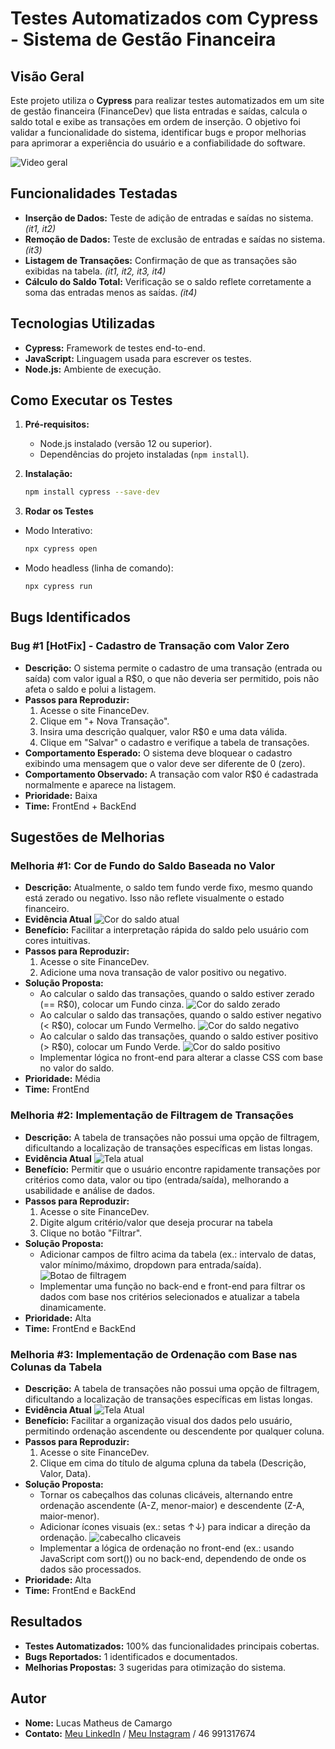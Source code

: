 # Testes Automatizados com Cypress - Sistema de Gestão Financeira

## Visão Geral
Este projeto utiliza o **Cypress** para realizar testes automatizados em um site de gestão financeira (FinanceDev) que lista entradas e saídas, calcula o saldo total e exibe as transações em ordem de inserção. O objetivo foi validar a funcionalidade do sistema, identificar bugs e propor melhorias para aprimorar a experiência do usuário e a confiabilidade do software.

![Video geral](/cypress/videos/bateria-testes-completos.gif)

## Funcionalidades Testadas
- **Inserção de Dados:** Teste de adição de entradas e saídas no sistema. _*(it1, it2)*_
- **Remoção de Dados:** Teste de exclusão de entradas e saídas no sistema. _*(it3)*_
- **Listagem de Transações:** Confirmação de que as transações são exibidas na tabela. _*(it1, it2, it3, it4)*_
- **Cálculo do Saldo Total:** Verificação se o saldo reflete corretamente a soma das entradas menos as saídas. _*(it4)*_

## Tecnologias Utilizadas
- **Cypress:** Framework de testes end-to-end.
- **JavaScript:** Linguagem usada para escrever os testes.
- **Node.js:** Ambiente de execução.

## Como Executar os Testes
1. **Pré-requisitos:**
   - Node.js instalado (versão 12 ou superior).
   - Dependências do projeto instaladas (`npm install`).

2. **Instalação:**
   ```bash
   npm install cypress --save-dev
   ```

3. **Rodar os Testes**
- Modo Interativo:
    ```bash
    npx cypress open
    ```
- Modo headless (linha de comando):
    ```bash
    npx cypress run
    ```

## Bugs Identificados

### **Bug #1 [HotFix] - Cadastro de Transação com Valor Zero**
- **Descrição:** O sistema permite o cadastro de uma transação (entrada ou saída) com valor igual a R$0, o que não deveria ser permitido, pois não afeta o saldo e polui a listagem.
- **Passos para Reproduzir:**
    1. Acesse o site FinanceDev.
    2. Clique em "+ Nova Transação".
    3. Insira uma descrição qualquer, valor R$0 e uma data válida.
    4. Clique em "Salvar" o cadastro e verifique a tabela de transações.
- **Comportamento Esperado:** O sistema deve bloquear o cadastro exibindo uma mensagem que o valor deve ser diferente de 0 (zero).
- **Comportamento Observado:** A transação com valor R$0 é cadastrada normalmente e aparece na listagem.
- **Prioridade:** Baixa
- **Time:** FrontEnd + BackEnd

## Sugestões de Melhorias

### **Melhoria #1: Cor de Fundo do Saldo Baseada no Valor**
- **Descrição:** Atualmente, o saldo tem fundo verde fixo, mesmo quando está zerado ou negativo. Isso não reflete visualmente o estado financeiro.
- **Evidência Atual**
![Cor do saldo atual](/cypress/screenshots/melhoria1-tela-atual.png)
- **Benefício:** Facilitar a interpretação rápida do saldo pelo usuário com cores intuitivas.
- **Passos para Reproduzir:**
    1. Acesse o site FinanceDev.
    2. Adicione uma nova transação de valor positivo ou negativo.
- **Solução Proposta:**
    - Ao calcular o saldo das transações, quando o saldo estiver zerado (== R$0), colocar um Fundo cinza.
    ![Cor do saldo zerado](/cypress/screenshots/melhoria1-saldo-zerado.png)
    - Ao calcular o saldo das transações, quando o saldo estiver negativo (< R$0), colocar um Fundo Vermelho.
    ![Cor do saldo negativo](/cypress/screenshots/melhoria1-saldo-negativo.png)
    - Ao calcular o saldo das transações, quando o saldo estiver positivo (> R$0), colocar um Fundo Verde.
    ![Cor do saldo positivo](/cypress/screenshots/melhoria1-saldo-positivo.png)
    - Implementar lógica no front-end para alterar a classe CSS com base no valor do saldo.
- **Prioridade:** Média
- **Time:** FrontEnd

### **Melhoria #2: Implementação de Filtragem de Transações**
- **Descrição:** A tabela de transações não possui uma opção de filtragem, dificultando a localização de transações específicas em listas longas.
- **Evidência Atual**
![Tela atual](/cypress/screenshots/melhoria2-tela-atual.png)
- **Benefício:** Permitir que o usuário encontre rapidamente transações por critérios como data, valor ou tipo (entrada/saída), melhorando a usabilidade e análise de dados.
- **Passos para Reproduzir:**
    1. Acesse o site FinanceDev.
    2. Digite algum critério/valor que deseja procurar na tabela
    3. Clique no botão "Filtrar".
- **Solução Proposta:**
    - Adicionar campos de filtro acima da tabela (ex.: intervalo de datas, valor mínimo/máximo, dropdown para entrada/saída).
    ![Botao de filtragem](/cypress/screenshots/melhoria2-botao-filtragem.png)
    - Implementar uma função no back-end e front-end para filtrar os dados com base nos critérios selecionados e atualizar a tabela dinamicamente.
- **Prioridade:** Alta
- **Time:** FrontEnd e BackEnd

### **Melhoria #3: Implementação de Ordenação com Base nas Colunas da Tabela**
- **Descrição:** A tabela de transações não possui uma opção de filtragem, dificultando a localização de transações específicas em listas longas.
- **Evidência Atual**
![Tela Atual](/cypress/screenshots/melhoria3-tela-atual.png)
- **Benefício:** Facilitar a organização visual dos dados pelo usuário, permitindo ordenação ascendente ou descendente por qualquer coluna.
- **Passos para Reproduzir:**
    1. Acesse o site FinanceDev.
    2. Clique em cima do título de alguma cpluna da tabela (Descrição, Valor, Data).
- **Solução Proposta:**
    - Tornar os cabeçalhos das colunas clicáveis, alternando entre ordenação ascendente (A-Z, menor-maior) e descendente (Z-A, maior-menor).
    - Adicionar ícones visuais (ex.: setas ↑↓) para indicar a direção da ordenação.
    ![cabecalho clicaveis](/cypress/screenshots/melhoria3-cabecalhos.png)
    - Implementar a lógica de ordenação no front-end (ex.: usando JavaScript com sort()) ou no back-end, dependendo de onde os dados são processados.
- **Prioridade:** Alta
- **Time:** FrontEnd e BackEnd

## Resultados
- **Testes Automatizados:** 100% das funcionalidades principais cobertas.
- **Bugs Reportados:** 1 identificados e documentados.
- **Melhorias Propostas:** 3 sugeridas para otimização do sistema.

## Autor
- **Nome:** Lucas Matheus de Camargo
- **Contato:** [Meu LinkedIn](https://www.linkedin.com/in/lucas-matheus-de-camargo-49a315236/) / [Meu Instagram](https://www.instagram.com/_lucasm_camargo/) / 46 991317674